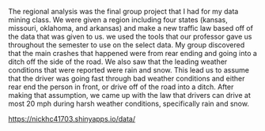 The regional analysis was the final group project that I had for my data mining class. We were given a region including four states (kansas, missouri, oklahoma, and arkansas) and make a new traffic law based off of the
data that was given to us. we used the tools that our professor gave us throughout the semester to use on the select data. My group discovered that the main crashes that happened were from rear ending and going into 
a ditch off the side of the road. We also saw that the leading weather conditions that were reported were rain and snow. This lead us to assume that the driver was going fast through bad weather conditions and either 
rear end the person in front, or drive off of the road into a ditch. After making that assumption, we came up with the law that drivers can drive at most 20 mph during harsh weather conditions, specifically rain and 
snow.

https://nickhc41703.shinyapps.io/data/
